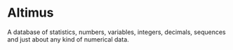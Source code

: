 # Altimus
A database of statistics, numbers, variables, integers, decimals, sequences and just about any kind of numerical data.
